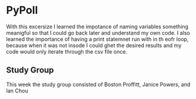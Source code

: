 # **PyPoll**
  With this excersize I learned the impotance of naming variables something meanigful so that I could go back later and understand my own code.
  I also learned the importance of having a print statemnet run with in th eofr loop, because when it was not insode I could ghet the desired results and
  my code would only iterate through the csv file once.

## **Study Group**
  This week the study group consisted of Boston Proffitt, Janice Powers, and Ian Chou
  
